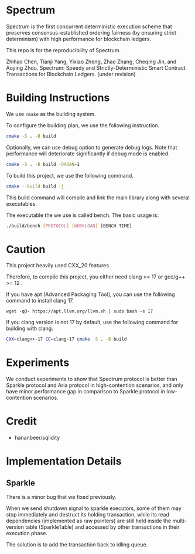 # Spectrum
Spectrum is the first concurrent deterministic execution scheme that preserves consensus-established ordering fairness (by ensuring strict determinism) with high performance for blockchain ledgers.

This repo is for the reproducibility of Spectrum.

Zhihao Chen, Tianji Yang, Yixiao Zheng, Zhao Zhang, Cheqing Jin, and Aoying Zhou. Spectrum: Speedy and Strictly-Deterministic Smart Contract Transactions for Blockchain Ledgers. (under revision)

# Building Instructions

We use `cmake` as the building system.

To configure the building plan, we use the following instruction. 

```sh
cmake -S . -B build
```

Optionally, we can use debug option to generate debug logs. 
Note that performance will deteriorate significantly if debug mode is enabled. 

```sh
cmake -S . -B build -DASAN=1
```

To build this project, we use the following command. 

```sh
cmake --build build -j
```

This build command will compile and link the main library along with several executables. 

The executable the we use is called bench. The basic usage is: 

```sh
./build/bench [PROTOCOL] [WORKLOAD] [BENCH TIME]
```

# Caution

This project heavily used CXX_20 features. 

Therefore, to compile this project, you either need clang >= 17 or gcc/g++ >= 12 . 

If you have apt (Advanced Packaging Tool), you can use the following command to install clang 17. 

```
wget -qO- https://apt.llvm.org/llvm.sh | sudo bash -s 17
```

If you clang version is not 17 by default, use the following command for building with clang. 

```sh
CXX=clang++-17 CC=clang-17 cmake -S . -B build
```

# Experiments

We conduct experiments to show that Spectrum protocol is better than Sparkle protocol and Aria protocol in high-contention scenarios, and only have minor performance gap in comparison to Sparkle protocol in low-contention scenarios. 

# Credit

+ hananbeer/sqlidity

# Implementation Details

## Sparkle

There is a minor bug that we fixed previously. 

When we send shutdown signal to sparkle executors, some of them may stop immediately and destruct its holding transaction, while its read dependencies (implemented as raw pointers) are still held inside the multi-version table (SparkleTable) and accessed by other transactions in their execution phase. 

The solution is to add the transaction back to idling queue. 

